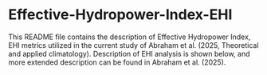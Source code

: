 # Effective-Hydropower-Index-EHI
This README file contains the description of Effective Hydropower Index, EHI metrics utilized in the current study of Abraham et al. (2025, Theoretical and applied climatology). Description of EHI analysis is shown below, and more extended description can be found in Abraham et al. (2025).
